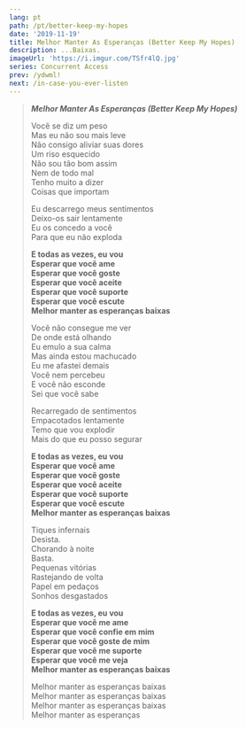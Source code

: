 ```yaml
---
lang: pt
path: /pt/better-keep-my-hopes
date: '2019-11-19'
title: Melhor Manter As Esperanças (Better Keep My Hopes)
description: ...Baixas.
imageUrl: 'https://i.imgur.com/TSfr4lQ.jpg'
series: Concurrent Access
prev: /ydwml!
next: /in-case-you-ever-listen
---
```


> **_Melhor Manter As Esperanças (Better Keep My Hopes)_**
>
> Você se diz um peso \
> Mas eu não sou mais leve \
> Não consigo aliviar suas dores \
> Um riso esquecido \
> Não sou tão bom assim \
> Nem de todo mal \
> Tenho muito a dizer \
> Coisas que importam
>
> Eu descarrego meus sentimentos \
> Deixo-os sair lentamente \
> Eu os concedo a você \
> Para que eu não exploda
>
> **E todas as vezes, eu vou \
> Esperar que você ame \
> Esperar que você goste \
> Esperar que você aceite \
> Esperar que você suporte \
> Esperar que você escute \
> Melhor manter as esperanças baixas**
>
> Você não consegue me ver \
> De onde está olhando \
> Eu emulo a sua calma \
> Mas ainda estou machucado \
> Eu me afastei demais \
> Você nem percebeu \
> E você não esconde \
> Sei que você sabe
>
> Recarregado de sentimentos \
> Empacotados lentamente \
> Temo que vou explodir \
> Mais do que eu posso segurar
>
> **E todas as vezes, eu vou \
> Esperar que você ame \
> Esperar que você goste \
> Esperar que você aceite \
> Esperar que você suporte \
> Esperar que você escute \
> Melhor manter as esperanças baixas**
>
> Tiques infernais \
> Desista. \
> Chorando à noite \
> Basta. \
> Pequenas vitórias \
> Rastejando de volta \
> Papel em pedaços \
> Sonhos desgastados
>
> **E todas as vezes, eu vou \
> Esperar que você me ame \
> Esperar que você confie em mim \
> Esperar que você goste de mim \
> Esperar que você me suporte \
> Esperar que você me veja \
> Melhor manter as esperanças baixas**
>
> Melhor manter as esperanças baixas \
> Melhor manter as esperanças baixas \
> Melhor manter as esperanças baixas \
> Melhor manter as esperanças

